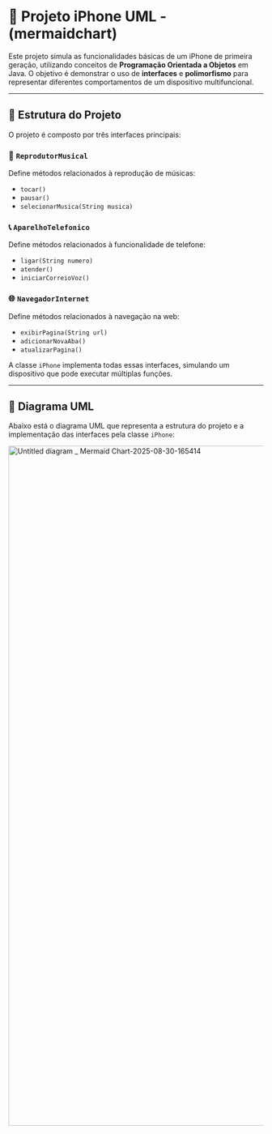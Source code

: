 # 📱 Projeto iPhone UML - (mermaidchart)

Este projeto simula as funcionalidades básicas de um iPhone de primeira geração, utilizando conceitos de **Programação Orientada a Objetos** em Java. O objetivo é demonstrar o uso de **interfaces** e **polimorfismo** para representar diferentes comportamentos de um dispositivo multifuncional.

---

## 🧩 Estrutura do Projeto

O projeto é composto por três interfaces principais:

### 🎵 `ReprodutorMusical`
Define métodos relacionados à reprodução de músicas:
- `tocar()`
- `pausar()`
- `selecionarMusica(String musica)`

### 📞 `AparelhoTelefonico`
Define métodos relacionados à funcionalidade de telefone:
- `ligar(String numero)`
- `atender()`
- `iniciarCorreioVoz()`

### 🌐 `NavegadorInternet`
Define métodos relacionados à navegação na web:
- `exibirPagina(String url)`
- `adicionarNovaAba()`
- `atualizarPagina()`

A classe `iPhone` implementa todas essas interfaces, simulando um dispositivo que pode executar múltiplas funções.

---

## 📐 Diagrama UML

Abaixo está o diagrama UML que representa a estrutura do projeto e a implementação das interfaces pela classe `iPhone`:

<img width="3840" height="1343" alt="Untitled diagram _ Mermaid Chart-2025-08-30-165414" src="https://github.com/user-attachments/assets/3e7dd600-0e6a-429d-820b-2264af25ebd0" />
